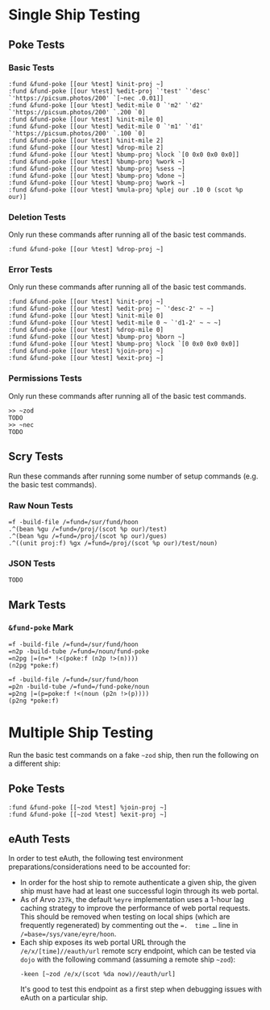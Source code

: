 # Single Ship Testing #

## Poke Tests ##

### Basic Tests ###

```
:fund &fund-poke [[our %test] %init-proj ~]
:fund &fund-poke [[our %test] %edit-proj `'test' `'desc' `'https://picsum.photos/200' `[~nec .0.01]]
:fund &fund-poke [[our %test] %edit-mile 0 `'m2' `'d2' `'https://picsum.photos/200' `.200 `0]
:fund &fund-poke [[our %test] %init-mile 0]
:fund &fund-poke [[our %test] %edit-mile 0 `'m1' `'d1' `'https://picsum.photos/200' `.100 `0]
:fund &fund-poke [[our %test] %init-mile 2]
:fund &fund-poke [[our %test] %drop-mile 2]
:fund &fund-poke [[our %test] %bump-proj %lock `[0 0x0 0x0 0x0]]
:fund &fund-poke [[our %test] %bump-proj %work ~]
:fund &fund-poke [[our %test] %bump-proj %sess ~]
:fund &fund-poke [[our %test] %bump-proj %done ~]
:fund &fund-poke [[our %test] %bump-proj %work ~]
:fund &fund-poke [[our %test] %mula-proj %plej our .10 0 (scot %p our)]
```

### Deletion Tests ###

Only run these commands after running all of the basic test commands.

```
:fund &fund-poke [[our %test] %drop-proj ~]
```

### Error Tests ###

Only run these commands after running all of the basic test commands.

```
:fund &fund-poke [[our %test] %init-proj ~]
:fund &fund-poke [[our %test] %edit-proj ~ `'desc-2' ~ ~]
:fund &fund-poke [[our %test] %init-mile 0]
:fund &fund-poke [[our %test] %edit-mile 0 ~ `'d1-2' ~ ~ ~]
:fund &fund-poke [[our %test] %drop-mile 0]
:fund &fund-poke [[our %test] %bump-proj %born ~]
:fund &fund-poke [[our %test] %bump-proj %lock `[0 0x0 0x0 0x0]]
:fund &fund-poke [[our %test] %join-proj ~]
:fund &fund-poke [[our %test] %exit-proj ~]
```

### Permissions Tests ###

Only run these commands after running all of the basic test commands.

```
>> ~zod
TODO
>> ~nec
TODO
```

## Scry Tests ##

Run these commands after running some number of setup commands (e.g. the basic
test commands).

### Raw Noun Tests ###

```
=f -build-file /=fund=/sur/fund/hoon
.^(bean %gu /=fund=/proj/(scot %p our)/test)
.^(bean %gu /=fund=/proj/(scot %p our)/gues)
.^((unit proj:f) %gx /=fund=/proj/(scot %p our)/test/noun)
```

### JSON Tests ###

```
TODO
```

## Mark Tests ##

### `&fund-poke` Mark ###

```
=f -build-file /=fund=/sur/fund/hoon
=n2p -build-tube /=fund=/noun/fund-poke
=n2pg |=(n=* !<(poke:f (n2p !>(n))))
(n2pg *poke:f)
```

```
=f -build-file /=fund=/sur/fund/hoon
=p2n -build-tube /=fund=/fund-poke/noun
=p2ng |=(p=poke:f !<(noun (p2n !>(p))))
(p2ng *poke:f)
```

# Multiple Ship Testing #

Run the basic test commands on a fake `~zod` ship, then run the following on
a different ship:

## Poke Tests ##

```
:fund &fund-poke [[~zod %test] %join-proj ~]
:fund &fund-poke [[~zod %test] %exit-proj ~]
```

## eAuth Tests ##

In order to test eAuth, the following test environment preparations/considerations
need to be accounted for:

- In order for the host ship to remote authenticate a given ship, the given
  ship must have had at least one successful login through its web portal.
- As of Arvo `237k`, the default `%eyre` implementation uses a 1-hour lag
  caching strategy to improve the performance of web portal requests. This
  should be removed when testing on local ships (which are frequently
  regenerated) by commenting out the `=.  time …` line in
  `/=base=/sys/vane/eyre/hoon`.
- Each ship exposes its web portal URL through the `/e/x/[time]//eauth/url`
  remote scry endpoint, which can be tested via `dojo` with the following
  command (assuming a remote ship `~zod`):
  ```
  -keen [~zod /e/x/(scot %da now)//eauth/url]
  ```
  It's good to test this endpoint as a first step when debugging issues with
  eAuth on a particular ship.
